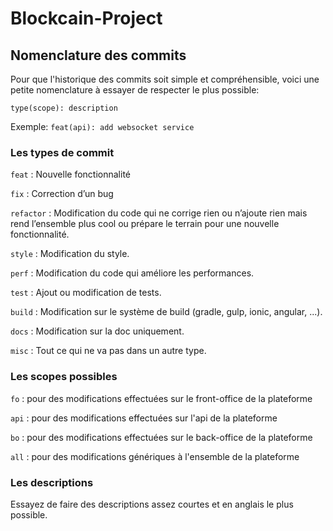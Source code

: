 # Blockcain-Project

## Nomenclature des commits

Pour que l'historique des commits soit simple et compréhensible, voici une petite nomenclature à essayer de respecter le plus possible:

`type(scope): description`

Exemple:
`feat(api): add websocket service`

### Les types de commit

`feat` : Nouvelle fonctionnalité

`fix` : Correction d’un bug

`refactor` : Modification du code qui ne corrige rien ou n’ajoute rien mais rend l’ensemble plus cool ou prépare le terrain pour une nouvelle fonctionnalité.

`style` : Modification du style.

`perf` : Modification du code qui améliore les performances.

`test` : Ajout ou modification de tests.

`build` : Modification sur le système de build (gradle, gulp, ionic, angular, ...).

`docs` : Modification sur la doc uniquement.

`misc` : Tout ce qui ne va pas dans un autre type.

### Les scopes possibles

`fo` : pour des modifications effectuées sur le front-office de la plateforme

`api` : pour des modifications effectuées sur l'api de la plateforme

`bo` : pour des modifications effectuées sur le back-office de la plateforme

`all` : pour des modifications génériques à l'ensemble de la plateforme

### Les descriptions

Essayez de faire des descriptions assez courtes et en anglais le plus possible.
